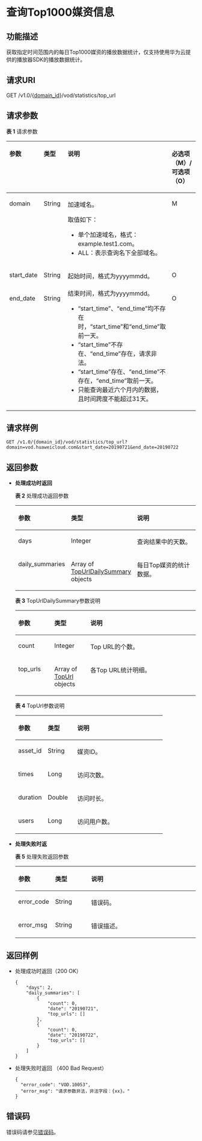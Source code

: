 # 查询Top1000媒资信息<a name="vod_04_0130"></a>

## 功能描述<a name="zh-cn_topic_0128109924_zh-cn_topic_0127930889_section114814192538"></a>

获取指定时间范围内的每日Top1000媒资的播放数据统计，仅支持使用华为云提供的播放器SDK的播放数据统计。

## 请求URI<a name="zh-cn_topic_0128109924_zh-cn_topic_0127930889_section5241024145313"></a>

GET /v1.0/\{[domain\_id](获取账号ID.md)\}/vod/statistics/top\_url

## 请求参数<a name="zh-cn_topic_0128109924_zh-cn_topic_0127930889_section7297229175319"></a>

**表 1**  请求参数

<a name="zh-cn_topic_0128109924_zh-cn_topic_0127930889_table19206131"></a>
<table><thead align="left"><tr id="zh-cn_topic_0128109924_zh-cn_topic_0127930889_row16057184"><th class="cellrowborder" valign="top" width="20%" id="mcps1.2.5.1.1"><p id="zh-cn_topic_0128109924_zh-cn_topic_0127930889_p25563541"><a name="zh-cn_topic_0128109924_zh-cn_topic_0127930889_p25563541"></a><a name="zh-cn_topic_0128109924_zh-cn_topic_0127930889_p25563541"></a>参数</p>
</th>
<th class="cellrowborder" valign="top" width="20%" id="mcps1.2.5.1.2"><p id="zh-cn_topic_0128109924_zh-cn_topic_0127930889_p17343428"><a name="zh-cn_topic_0128109924_zh-cn_topic_0127930889_p17343428"></a><a name="zh-cn_topic_0128109924_zh-cn_topic_0127930889_p17343428"></a>类型</p>
</th>
<th class="cellrowborder" valign="top" width="40%" id="mcps1.2.5.1.3"><p id="zh-cn_topic_0128109924_zh-cn_topic_0127930889_p57380926"><a name="zh-cn_topic_0128109924_zh-cn_topic_0127930889_p57380926"></a><a name="zh-cn_topic_0128109924_zh-cn_topic_0127930889_p57380926"></a>说明</p>
</th>
<th class="cellrowborder" valign="top" width="20%" id="mcps1.2.5.1.4"><p id="p9242121093813"><a name="p9242121093813"></a><a name="p9242121093813"></a>必选项（M）/可选项（O）</p>
</th>
</tr>
</thead>
<tbody><tr id="zh-cn_topic_0128109924_zh-cn_topic_0127930889_row30822828"><td class="cellrowborder" valign="top" width="20%" headers="mcps1.2.5.1.1 "><p id="zh-cn_topic_0128109924_zh-cn_topic_0127930889_p13621136"><a name="zh-cn_topic_0128109924_zh-cn_topic_0127930889_p13621136"></a><a name="zh-cn_topic_0128109924_zh-cn_topic_0127930889_p13621136"></a>domain</p>
</td>
<td class="cellrowborder" valign="top" width="20%" headers="mcps1.2.5.1.2 "><p id="zh-cn_topic_0128109924_zh-cn_topic_0127930889_p46380963"><a name="zh-cn_topic_0128109924_zh-cn_topic_0127930889_p46380963"></a><a name="zh-cn_topic_0128109924_zh-cn_topic_0127930889_p46380963"></a>String</p>
</td>
<td class="cellrowborder" valign="top" width="40%" headers="mcps1.2.5.1.3 "><p id="p14688181416535"><a name="p14688181416535"></a><a name="p14688181416535"></a>加速域名。</p>
<p id="p127871167428"><a name="p127871167428"></a><a name="p127871167428"></a>取值如下：</p>
<a name="ul11782191634215"></a><a name="ul11782191634215"></a><ul id="ul11782191634215"><li>单个加速域名，格式：<span id="ph785413117428"><a name="ph785413117428"></a><a name="ph785413117428"></a>example</span>.test1.com。</li><li>ALL：表示查询名下全部域名。</li></ul>
</td>
<td class="cellrowborder" valign="top" width="20%" headers="mcps1.2.5.1.4 "><p id="zh-cn_topic_0128109924_zh-cn_topic_0127930889_p33910007"><a name="zh-cn_topic_0128109924_zh-cn_topic_0127930889_p33910007"></a><a name="zh-cn_topic_0128109924_zh-cn_topic_0127930889_p33910007"></a>M</p>
</td>
</tr>
<tr id="row948293161215"><td class="cellrowborder" valign="top" width="20%" headers="mcps1.2.5.1.1 "><p id="p1048314314128"><a name="p1048314314128"></a><a name="p1048314314128"></a>start_date</p>
</td>
<td class="cellrowborder" valign="top" width="20%" headers="mcps1.2.5.1.2 "><p id="p048310311124"><a name="p048310311124"></a><a name="p048310311124"></a>String</p>
</td>
<td class="cellrowborder" valign="top" width="40%" headers="mcps1.2.5.1.3 "><p id="p1019493081317"><a name="p1019493081317"></a><a name="p1019493081317"></a>起始时间，格式为yyyymmdd。</p>
</td>
<td class="cellrowborder" valign="top" width="20%" headers="mcps1.2.5.1.4 "><p id="p64834314123"><a name="p64834314123"></a><a name="p64834314123"></a>O</p>
</td>
</tr>
<tr id="row1961915712121"><td class="cellrowborder" valign="top" width="20%" headers="mcps1.2.5.1.1 "><p id="p20619137101210"><a name="p20619137101210"></a><a name="p20619137101210"></a>end_date</p>
</td>
<td class="cellrowborder" valign="top" width="20%" headers="mcps1.2.5.1.2 "><p id="p661913720120"><a name="p661913720120"></a><a name="p661913720120"></a>String</p>
</td>
<td class="cellrowborder" valign="top" width="40%" headers="mcps1.2.5.1.3 "><div class="p" id="p185891842191316"><a name="p185891842191316"></a><a name="p185891842191316"></a>结束时间，格式为yyyymmdd。<a name="ul172315577384"></a><a name="ul172315577384"></a><ul id="ul172315577384"><li><span class="parmname" id="parmname1991695919118"><a name="parmname1991695919118"></a><a name="parmname1991695919118"></a>“start_time”</span>、<span class="parmname" id="parmname131791224211"><a name="parmname131791224211"></a><a name="parmname131791224211"></a>“end_time”</span>均不存在时，<span class="parmname" id="parmname19556941216"><a name="parmname19556941216"></a><a name="parmname19556941216"></a>“start_time”</span>和<span class="parmname" id="parmname62902719216"><a name="parmname62902719216"></a><a name="parmname62902719216"></a>“end_time”</span>取前一天。</li><li><span class="parmname" id="parmname13851392029"><a name="parmname13851392029"></a><a name="parmname13851392029"></a>“start_time”</span>不存在、<span class="parmname" id="parmname940514112216"><a name="parmname940514112216"></a><a name="parmname940514112216"></a>“end_time”</span>存在，请求非法。</li><li><span class="parmname" id="parmname017518177215"><a name="parmname017518177215"></a><a name="parmname017518177215"></a>“start_time”</span>存在、<span class="parmname" id="parmname10925121813219"><a name="parmname10925121813219"></a><a name="parmname10925121813219"></a>“end_time”</span>不存在，<span class="parmname" id="parmname1598511201213"><a name="parmname1598511201213"></a><a name="parmname1598511201213"></a>“end_time”</span>取前一天。</li><li>只能查询最近六个月内的数据，且时间跨度不能超过31天。</li></ul>
</div>
</td>
<td class="cellrowborder" valign="top" width="20%" headers="mcps1.2.5.1.4 "><p id="p1161937101217"><a name="p1161937101217"></a><a name="p1161937101217"></a>O</p>
</td>
</tr>
</tbody>
</table>

## 请求样例<a name="zh-cn_topic_0128109924_zh-cn_topic_0127930889_section1249493515311"></a>

```
GET /v1.0/{domain_id}/vod/statistics/top_url?domain=vod.huaweicloud.com&start_date=20190721&end_date=20190722
```

## 返回参数<a name="section12889132584818"></a>

-   **处理成功时返回**

    **表 2**  处理成功返回参数

    <a name="zh-cn_topic_0128109924_zh-cn_topic_0127930889_table17829578"></a>
    <table><thead align="left"><tr id="zh-cn_topic_0128109924_zh-cn_topic_0127930889_row36608226"><th class="cellrowborder" valign="top" width="20%" id="mcps1.2.4.1.1"><p id="zh-cn_topic_0128109924_zh-cn_topic_0127930889_p12476353"><a name="zh-cn_topic_0128109924_zh-cn_topic_0127930889_p12476353"></a><a name="zh-cn_topic_0128109924_zh-cn_topic_0127930889_p12476353"></a>参数</p>
    </th>
    <th class="cellrowborder" valign="top" width="20%" id="mcps1.2.4.1.2"><p id="zh-cn_topic_0128109924_zh-cn_topic_0127930889_p51649700"><a name="zh-cn_topic_0128109924_zh-cn_topic_0127930889_p51649700"></a><a name="zh-cn_topic_0128109924_zh-cn_topic_0127930889_p51649700"></a>类型</p>
    </th>
    <th class="cellrowborder" valign="top" width="60%" id="mcps1.2.4.1.3"><p id="zh-cn_topic_0128109924_zh-cn_topic_0127930889_p3951668"><a name="zh-cn_topic_0128109924_zh-cn_topic_0127930889_p3951668"></a><a name="zh-cn_topic_0128109924_zh-cn_topic_0127930889_p3951668"></a>说明</p>
    </th>
    </tr>
    </thead>
    <tbody><tr id="row17540217181818"><td class="cellrowborder" valign="top" width="20%" headers="mcps1.2.4.1.1 "><p id="p2054191731817"><a name="p2054191731817"></a><a name="p2054191731817"></a>days</p>
    </td>
    <td class="cellrowborder" valign="top" width="20%" headers="mcps1.2.4.1.2 "><p id="p1254111171188"><a name="p1254111171188"></a><a name="p1254111171188"></a>Integer</p>
    </td>
    <td class="cellrowborder" valign="top" width="60%" headers="mcps1.2.4.1.3 "><p id="p4542717151813"><a name="p4542717151813"></a><a name="p4542717151813"></a>查询结果中的天数。</p>
    </td>
    </tr>
    <tr id="row839115812182"><td class="cellrowborder" valign="top" width="20%" headers="mcps1.2.4.1.1 "><p id="p153916583188"><a name="p153916583188"></a><a name="p153916583188"></a>daily_summaries</p>
    </td>
    <td class="cellrowborder" valign="top" width="20%" headers="mcps1.2.4.1.2 "><p id="p135955110569"><a name="p135955110569"></a><a name="p135955110569"></a>Array of <a href="#table112115229467">TopUrlDailySummary</a> objects</p>
    </td>
    <td class="cellrowborder" valign="top" width="60%" headers="mcps1.2.4.1.3 "><p id="p15395583180"><a name="p15395583180"></a><a name="p15395583180"></a>每日Top媒资的统计数据。</p>
    </td>
    </tr>
    </tbody>
    </table>

    **表 3**  TopUrlDailySummary参数说明

    <a name="table112115229467"></a>
    <table><thead align="left"><tr id="row3211122254616"><th class="cellrowborder" valign="top" width="20%" id="mcps1.2.4.1.1"><p id="p14211122212468"><a name="p14211122212468"></a><a name="p14211122212468"></a>参数</p>
    </th>
    <th class="cellrowborder" valign="top" width="20%" id="mcps1.2.4.1.2"><p id="p142111722144611"><a name="p142111722144611"></a><a name="p142111722144611"></a>类型</p>
    </th>
    <th class="cellrowborder" valign="top" width="60%" id="mcps1.2.4.1.3"><p id="p721122215464"><a name="p721122215464"></a><a name="p721122215464"></a>说明</p>
    </th>
    </tr>
    </thead>
    <tbody><tr id="row20226522134617"><td class="cellrowborder" valign="top" width="20%" headers="mcps1.2.4.1.1 "><p id="p12269226462"><a name="p12269226462"></a><a name="p12269226462"></a>count</p>
    </td>
    <td class="cellrowborder" valign="top" width="20%" headers="mcps1.2.4.1.2 "><p id="p02261722164618"><a name="p02261722164618"></a><a name="p02261722164618"></a>Integer</p>
    </td>
    <td class="cellrowborder" valign="top" width="60%" headers="mcps1.2.4.1.3 "><p id="p122614220462"><a name="p122614220462"></a><a name="p122614220462"></a>Top URL的个数。</p>
    </td>
    </tr>
    <tr id="row18226622174615"><td class="cellrowborder" valign="top" width="20%" headers="mcps1.2.4.1.1 "><p id="p1422830154715"><a name="p1422830154715"></a><a name="p1422830154715"></a>top_urls</p>
    </td>
    <td class="cellrowborder" valign="top" width="20%" headers="mcps1.2.4.1.2 "><p id="p1022652210468"><a name="p1022652210468"></a><a name="p1022652210468"></a>Array of <a href="#table9833162112249">TopUrl</a> objects</p>
    </td>
    <td class="cellrowborder" valign="top" width="60%" headers="mcps1.2.4.1.3 "><p id="p819954811615"><a name="p819954811615"></a><a name="p819954811615"></a>各Top URL统计明细。</p>
    </td>
    </tr>
    </tbody>
    </table>

    **表 4**  TopUrl参数说明

    <a name="table9833162112249"></a>
    <table><thead align="left"><tr id="row8833192162412"><th class="cellrowborder" valign="top" width="20%" id="mcps1.2.4.1.1"><p id="p128331321192415"><a name="p128331321192415"></a><a name="p128331321192415"></a>参数</p>
    </th>
    <th class="cellrowborder" valign="top" width="20%" id="mcps1.2.4.1.2"><p id="p0833172192410"><a name="p0833172192410"></a><a name="p0833172192410"></a>类型</p>
    </th>
    <th class="cellrowborder" valign="top" width="60%" id="mcps1.2.4.1.3"><p id="p583312119249"><a name="p583312119249"></a><a name="p583312119249"></a>说明</p>
    </th>
    </tr>
    </thead>
    <tbody><tr id="row10833112114247"><td class="cellrowborder" valign="top" width="20%" headers="mcps1.2.4.1.1 "><p id="p6833621182419"><a name="p6833621182419"></a><a name="p6833621182419"></a>asset_id</p>
    </td>
    <td class="cellrowborder" valign="top" width="20%" headers="mcps1.2.4.1.2 "><p id="p483482112416"><a name="p483482112416"></a><a name="p483482112416"></a>String</p>
    </td>
    <td class="cellrowborder" valign="top" width="60%" headers="mcps1.2.4.1.3 "><p id="p18341121172413"><a name="p18341121172413"></a><a name="p18341121172413"></a>媒资ID。</p>
    </td>
    </tr>
    <tr id="row4834112118241"><td class="cellrowborder" valign="top" width="20%" headers="mcps1.2.4.1.1 "><p id="p78351021142415"><a name="p78351021142415"></a><a name="p78351021142415"></a>times</p>
    </td>
    <td class="cellrowborder" valign="top" width="20%" headers="mcps1.2.4.1.2 "><p id="p0835122116242"><a name="p0835122116242"></a><a name="p0835122116242"></a>Long</p>
    </td>
    <td class="cellrowborder" valign="top" width="60%" headers="mcps1.2.4.1.3 "><p id="p2657851155912"><a name="p2657851155912"></a><a name="p2657851155912"></a>访问次数。</p>
    </td>
    </tr>
    <tr id="row8835921132417"><td class="cellrowborder" valign="top" width="20%" headers="mcps1.2.4.1.1 "><p id="p1183511210247"><a name="p1183511210247"></a><a name="p1183511210247"></a>duration</p>
    </td>
    <td class="cellrowborder" valign="top" width="20%" headers="mcps1.2.4.1.2 "><p id="p6835202122417"><a name="p6835202122417"></a><a name="p6835202122417"></a>Double</p>
    </td>
    <td class="cellrowborder" valign="top" width="60%" headers="mcps1.2.4.1.3 "><p id="p2426105885914"><a name="p2426105885914"></a><a name="p2426105885914"></a>访问时长。</p>
    </td>
    </tr>
    <tr id="row11835122111244"><td class="cellrowborder" valign="top" width="20%" headers="mcps1.2.4.1.1 "><p id="p13835192112241"><a name="p13835192112241"></a><a name="p13835192112241"></a>users</p>
    </td>
    <td class="cellrowborder" valign="top" width="20%" headers="mcps1.2.4.1.2 "><p id="p16835152162419"><a name="p16835152162419"></a><a name="p16835152162419"></a>Long</p>
    </td>
    <td class="cellrowborder" valign="top" width="60%" headers="mcps1.2.4.1.3 "><p id="p167531252717"><a name="p167531252717"></a><a name="p167531252717"></a>访问用户数。</p>
    </td>
    </tr>
    </tbody>
    </table>


-   **处理失败时返**

    **表 5**  处理失败返回参数

    <a name="table8107146194412"></a>
    <table><thead align="left"><tr id="row16107862441"><th class="cellrowborder" valign="top" width="20%" id="mcps1.2.4.1.1"><p id="p1412466124414"><a name="p1412466124414"></a><a name="p1412466124414"></a>参数</p>
    </th>
    <th class="cellrowborder" valign="top" width="20%" id="mcps1.2.4.1.2"><p id="p121241568444"><a name="p121241568444"></a><a name="p121241568444"></a>类型</p>
    </th>
    <th class="cellrowborder" valign="top" width="60%" id="mcps1.2.4.1.3"><p id="p1312414674420"><a name="p1312414674420"></a><a name="p1312414674420"></a>说明</p>
    </th>
    </tr>
    </thead>
    <tbody><tr id="row13124116124413"><td class="cellrowborder" valign="top" width="20%" headers="mcps1.2.4.1.1 "><p id="p11240634415"><a name="p11240634415"></a><a name="p11240634415"></a>error_code</p>
    </td>
    <td class="cellrowborder" valign="top" width="20%" headers="mcps1.2.4.1.2 "><p id="p414018615446"><a name="p414018615446"></a><a name="p414018615446"></a>String</p>
    </td>
    <td class="cellrowborder" valign="top" width="60%" headers="mcps1.2.4.1.3 "><p id="p161241669445"><a name="p161241669445"></a><a name="p161241669445"></a>错误码。</p>
    </td>
    </tr>
    <tr id="row01401168446"><td class="cellrowborder" valign="top" width="20%" headers="mcps1.2.4.1.1 "><p id="p171409604412"><a name="p171409604412"></a><a name="p171409604412"></a>error_msg</p>
    </td>
    <td class="cellrowborder" valign="top" width="20%" headers="mcps1.2.4.1.2 "><p id="p91404614444"><a name="p91404614444"></a><a name="p91404614444"></a>String</p>
    </td>
    <td class="cellrowborder" valign="top" width="60%" headers="mcps1.2.4.1.3 "><p id="p16140666447"><a name="p16140666447"></a><a name="p16140666447"></a>错误描述。</p>
    </td>
    </tr>
    </tbody>
    </table>


## 返回样例<a name="section032113411474"></a>

-   处理成功时返回（200 OK）

    ```
    {
        "days": 2,
        "daily_summaries": [
            {
                "count": 0,
                "date": "20190721",
                "top_urls": []
            },
            {
                "count": 0,
                "date": "20190722",
                "top_urls": []
            }
        ]
    }
    ```

-   处理失败时返回 （400 Bad Request）

    ```
    {
      "error_code": "VOD.10053",
      "error_msg": "请求参数非法，非法字段：{xx}。"
    }
    ```


## 错误码<a name="section569214377267"></a>

错误码请参见[错误码](错误码.md)。

